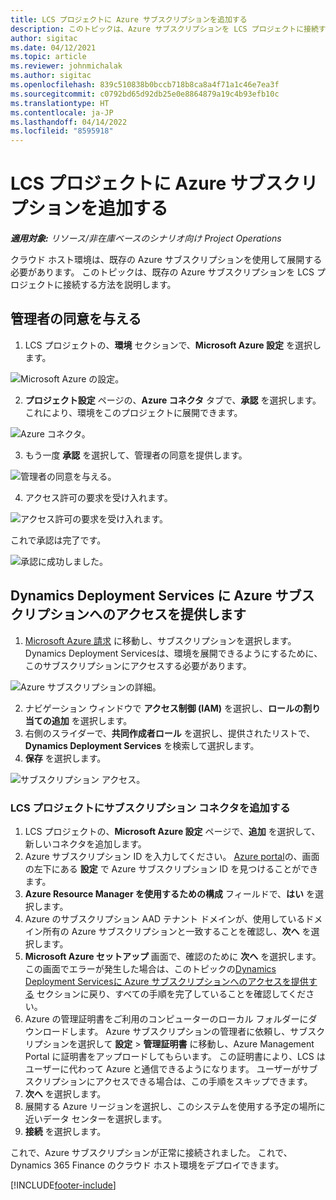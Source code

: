 ```yaml
---
title: LCS プロジェクトに Azure サブスクリプションを追加する
description: このトピックは、Azure サブスクリプションを LCS プロジェクトに接続する方法に関する情報を提供します。
author: sigitac
ms.date: 04/12/2021
ms.topic: article
ms.reviewer: johnmichalak
ms.author: sigitac
ms.openlocfilehash: 839c510838b0bccb718b8ca8a4f71a1c46e7ea3f
ms.sourcegitcommit: c0792bd65d92db25e0e8864879a19c4b93efb10c
ms.translationtype: HT
ms.contentlocale: ja-JP
ms.lasthandoff: 04/14/2022
ms.locfileid: "8595918"
---
```

# <a name="add-an-azure-subscription-to-an-lcs-project"></a>LCS プロジェクトに Azure サブスクリプションを追加する

_**適用対象:** リソース/非在庫ベースのシナリオ向け Project Operations_

クラウド ホスト環境は、既存の Azure サブスクリプションを使用して展開する必要があります。 このトピックは、既存の Azure サブスクリプションを LCS プロジェクトに接続する方法を説明します。 

## <a name="grant-admin-consent"></a>管理者の同意を与える

1. LCS プロジェクトの、**環境** セクションで、**Microsoft Azure 設定** を選択します。

![Microsoft Azure の設定。](./media/1MicrosoftAzureSettings.png)

2. **プロジェクト設定** ページの、**Azure コネクタ** タブで、**承認** を選択します。 これにより、環境をこのプロジェクトに展開できます。

![Azure コネクタ。](./media/2AzureConnectors.png)

3. もう一度 **承認** を選択して、管理者の同意を提供します。

![管理者の同意を与える。](./media/3GrantAdminConsent.png)

4. アクセス許可の要求を受け入れます。

![アクセス許可の要求を受け入れます。](./media/4AcceptPermissionRequest.png)

これで承認は完了です。 

![承認に成功しました。](./media/5AuthorizationComplete.png)

## <a name="provide-dynamics-deployment-services-access-to-your-azure-subscription"></a><a name="provide"></a> Dynamics Deployment Services に Azure サブスクリプションへのアクセスを提供します

1. [Microsoft Azure 請求](https://portal.azure.com/#blade/Microsoft\_Azure\_Billing/SubscriptionsBlade) に移動し、サブスクリプションを選択します。 Dynamics Deployment Servicesは、環境を展開できるようにするために、このサブスクリプションにアクセスする必要があります。

![Azure サブスクリプションの詳細。](./media/6AzureSubscription.png)

2. ナビゲーション ウィンドウで **アクセス制御 (IAM)** を選択し、**ロールの割り当ての追加** を選択します。
3. 右側のスライダーで、**共同作成者ロール** を選択し、提供されたリストで、**Dynamics Deployment Services** を検索して選択します。 
4. **保存** を選択します。

![サブスクリプション アクセス。](./media/7SubscriptionAccess.png)

### <a name="add-a-subscription-connector-to-an-lcs-project"></a>LCS プロジェクトにサブスクリプション コネクタを追加する

1. LCS プロジェクトの、**Microsoft Azure 設定** ページで、**追加** を選択して、新しいコネクタを追加します。
2. Azure サブスクリプション ID を入力してください。 [Azure portal](https://ms.portal.azure.com/)の、画面の左下にある **設定** で Azure サブスクリプション ID を見つけることができます。
3. **Azure Resource Manager を使用するための構成** フィールドで、**はい** を選択します。
4. Azure のサブスクリプション AAD テナント ドメインが、使用しているドメイン所有の Azure サブスクリプションと一致することを確認し、**次へ** を選択します。
5. **Microsoft Azure セットアップ** 画面で、確認のために **次へ** を選択します。 この画面でエラーが発生した場合は、このトピックの[Dynamics Deployment Servicesに Azure サブスクリプションへのアクセスを提供する](#provide) セクションに戻り、すべての手順を完了していることを確認してください。
6. Azure の管理証明書をご利用のコンピューターのローカル フォルダーにダウンロードします。 Azure サブスクリプションの管理者に依頼し、サブスクリプションを選択して **設定** > **管理証明書** に移動し、Azure Management Portal に証明書をアップロードしてもらいます。 この証明書により、LCS はユーザーに代わって Azure と通信できるようになります。 ユーザーがサブスクリプションにアクセスできる場合は、この手順をスキップできます。
7. **次へ** を選択します。
8. 展開する Azure リージョンを選択し、このシステムを使用する予定の場所に近いデータ センターを選択します。
9.  **接続** を選択します。

これで、Azure サブスクリプションが正常に接続されました。 これで、Dynamics 365 Finance のクラウド ホスト環境をデプロイできます。




[!INCLUDE[footer-include](../includes/footer-banner.md)]
